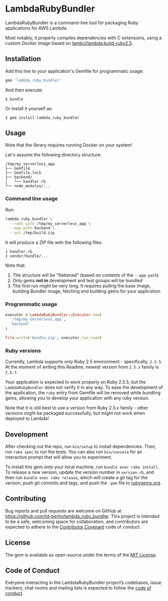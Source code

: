 # LambdaRubyBundler

LambdaRubyBundler is a command-line tool for packaging Ruby applications for AWS Lambda.

Most notably, it properly compiles dependencies with C extensions, using a custom Docker image based on [lambci/lambda:build-ruby2.5](https://hub.docker.com/r/lambci/lambda/tags).

## Installation

Add this line to your application's Gemfile for programmatic usage:

```ruby
gem 'lambda_ruby_bundler'
```

And then execute:

    $ bundle

Or install it yourself as:

    $ gem install lambda_ruby_bundler

## Usage

Note that the library requires running Docker on your system!

Let's assume the following directory structure:

```
/tmp/my_serverless_app
├── Gemfile
├── Gemfile.lock
├── backend/
│   └── handler.rb
└── node_modules/...
```

### Command line usage

Run:

```bash
lambda_ruby_bundler \
  --root-path /tmp/my_serverless_app \
  --app-path backend \
  --out /tmp/build.zip
```

It will produce a ZIP file with the following files:

```
├ handler.rb
├ vendor/bundle/...
```

Note that:

1. The structure will be "flattened" (based on contents of the `--app-path`)
2. Only gems **not in** development and test groups will be bundled
3. The first run might be very long. It requires pulling the base image, building Bundler image, fetching and building gems for your application

### Programmatic usage

```ruby
executor = LambdaRubyBundler::Executor.new(
  '/tmp/my_serverless_app',
  'backend'
)

File.write('bundle.zip', executor.run.read)
```

### Ruby versions

Currently, Lambda supports only Ruby 2.5 environment - specifically, `2.5.5`. At the moment of writing this Readme, newest version from `2.5.x` family is `2.5.7`.

Your application is expected to work properly on Ruby 2.5.5, but the `LambdaRubyBundler` does not verify it in any way. To ease the development of the application, the `ruby` entry from Gemfile will be removed while bundling gems, allowing you to develop your application with any ruby version.

Note that it is still best to use a version from Ruby 2.5.x family - other versions might be packaged successfully, but might not work when deployed to Lambda!

## Development

After checking out the repo, run `bin/setup` to install dependencies. Then, run `rake spec` to run the tests. You can also run `bin/console` for an interactive prompt that will allow you to experiment.

To install this gem onto your local machine, run `bundle exec rake install`. To release a new version, update the version number in `version.rb`, and then run `bundle exec rake release`, which will create a git tag for the version, push git commits and tags, and push the `.gem` file to [rubygems.org](https://rubygems.org).

## Contributing

Bug reports and pull requests are welcome on GitHub at https://github.com/td-berlin/lambda_ruby_bundler. This project is intended to be a safe, welcoming space for collaboration, and contributors are expected to adhere to the [Contributor Covenant](http://contributor-covenant.org) code of conduct.

## License

The gem is available as open-source under the terms of the [MIT License](https://opensource.org/licenses/MIT).

## Code of Conduct

Everyone interacting in the LambdaRubyBundler project’s codebases, issue trackers, chat rooms and mailing lists is expected to follow the [code of conduct](CODE_OF_CONDUCT.md).
